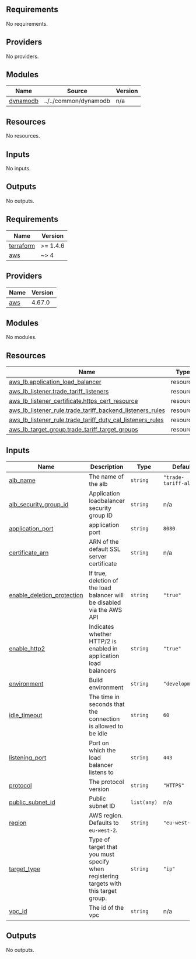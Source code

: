 ## Requirements

No requirements.

## Providers

No providers.

## Modules

| Name | Source | Version |
|------|--------|---------|
| <a name="module_dynamodb"></a> [dynamodb](#module\_dynamodb) | ../../common/dynamodb | n/a |

## Resources

No resources.

## Inputs

No inputs.

## Outputs

No outputs.
<!-- BEGINNING OF PRE-COMMIT-TERRAFORM DOCS HOOK -->
## Requirements

| Name | Version |
|------|---------|
| <a name="requirement_terraform"></a> [terraform](#requirement\_terraform) | >= 1.4.6 |
| <a name="requirement_aws"></a> [aws](#requirement\_aws) | ~> 4 |

## Providers

| Name | Version |
|------|---------|
| <a name="provider_aws"></a> [aws](#provider\_aws) | 4.67.0 |

## Modules

No modules.

## Resources

| Name | Type |
|------|------|
| [aws_lb.application_load_balancer](https://registry.terraform.io/providers/hashicorp/aws/latest/docs/resources/lb) | resource |
| [aws_lb_listener.trade_tariff_listeners](https://registry.terraform.io/providers/hashicorp/aws/latest/docs/resources/lb_listener) | resource |
| [aws_lb_listener_certificate.https_cert_resource](https://registry.terraform.io/providers/hashicorp/aws/latest/docs/resources/lb_listener_certificate) | resource |
| [aws_lb_listener_rule.trade_tariff_backend_listeners_rules](https://registry.terraform.io/providers/hashicorp/aws/latest/docs/resources/lb_listener_rule) | resource |
| [aws_lb_listener_rule.trade_tariff_duty_cal_listeners_rules](https://registry.terraform.io/providers/hashicorp/aws/latest/docs/resources/lb_listener_rule) | resource |
| [aws_lb_target_group.trade_tariff_target_groups](https://registry.terraform.io/providers/hashicorp/aws/latest/docs/resources/lb_target_group) | resource |

## Inputs

| Name | Description | Type | Default | Required |
|------|-------------|------|---------|:--------:|
| <a name="input_alb_name"></a> [alb\_name](#input\_alb\_name) | The name of the alb | `string` | `"trade-tariff-alb-"` | no |
| <a name="input_alb_security_group_id"></a> [alb\_security\_group\_id](#input\_alb\_security\_group\_id) | Application loadbalancer security group ID | `string` | n/a | yes |
| <a name="input_application_port"></a> [application\_port](#input\_application\_port) | application port | `string` | `8080` | no |
| <a name="input_certificate_arn"></a> [certificate\_arn](#input\_certificate\_arn) | ARN of the default SSL server certificate | `string` | n/a | yes |
| <a name="input_enable_deletion_protection"></a> [enable\_deletion\_protection](#input\_enable\_deletion\_protection) | If true, deletion of the load balancer will be disabled via the AWS API | `string` | `"true"` | no |
| <a name="input_enable_http2"></a> [enable\_http2](#input\_enable\_http2) | Indicates whether HTTP/2 is enabled in application load balancers | `string` | `"true"` | no |
| <a name="input_environment"></a> [environment](#input\_environment) | Build environment | `string` | `"development"` | no |
| <a name="input_idle_timeout"></a> [idle\_timeout](#input\_idle\_timeout) | The time in seconds that the connection is allowed to be idle | `string` | `60` | no |
| <a name="input_listening_port"></a> [listening\_port](#input\_listening\_port) | Port on which the load balancer listens to | `string` | `443` | no |
| <a name="input_protocol"></a> [protocol](#input\_protocol) | The protocol version | `string` | `"HTTPS"` | no |
| <a name="input_public_subnet_id"></a> [public\_subnet\_id](#input\_public\_subnet\_id) | Public subnet ID | `list(any)` | n/a | yes |
| <a name="input_region"></a> [region](#input\_region) | AWS region. Defaults to `eu-west-2`. | `string` | `"eu-west-2"` | no |
| <a name="input_target_type"></a> [target\_type](#input\_target\_type) | Type of target that you must specify when registering targets with this target group. | `string` | `"ip"` | no |
| <a name="input_vpc_id"></a> [vpc\_id](#input\_vpc\_id) | The id of the vpc | `string` | n/a | yes |

## Outputs

No outputs.
<!-- END OF PRE-COMMIT-TERRAFORM DOCS HOOK -->
